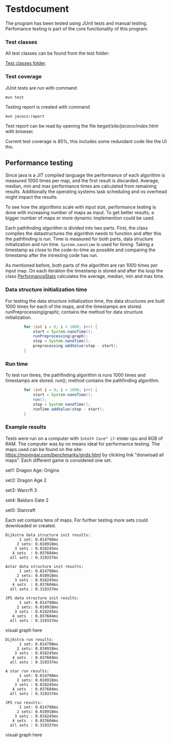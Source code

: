 # Testdocument

The program has been tested using JUnit tests and manual testing. 
Perfomance testing is part of the core functionality of this program.

### Test classes

All test classes can be found from the test folder:

[Test classes folder](https://github.com/synesteesia/pathAlgorithms/tree/master/pathAlgorithms/src/test/java).


### Test coverage


JUnit tests are run with command

```
mvn test
```
Testing report is created with command

```
mvn jacoco:report
```

Test report can be read by opening the file _target/site/jacoco/index.html_ with browser.

Current test coverage is 85%, this includes some redundant code like the UI tho.

## Performance testing

Since java is a JIT compiled language the performance of each algorithm is measured 1000 times per map, and the first result is discarded.
Average, median, min and max performance times are calculated from remaining results. 
Additionally the operating systems task scheduling and os overhead might impact the results.

To see how the algorithms scale with input size, performance testing is done with increasing number of maps as input.
To get better results, a bigger number of maps or more dynamic implemention could be used.

Each pathfinding algorithm is divided into two parts. 
First, the class compiles the datastructures the algorithm needs to function and after this the pathfinding is run.
Time is measured for both parts, data structure initialization and run time.
`System.nanotime` is used for timing. 
Taking a timestamp as close to the code-to-time as possible and comparing the timestamp after the intresting code has run.

As mentioned before, both parts of the algorithm are ran 1000 times per input map.
On each iteration the timestamp is stored and after the loop the class 
[PerformanceStats](https://github.com/synesteesia/pathAlgorithms/blob/master/pathAlgorithms/src/main/java/pathalgorithms/PerformanceStats.java) calculates the average, median, min and max time.


### Data structure initialization time

For testing the data structure initialization time, the data structures are built 1000 times for each of the maps, and the timestamps are stored. runPreprocessing(graph); contains the method for data structure initialization.

```java
        for (int i = 0; i < 1000; i++) {
            start = System.nanoTime();
            runPreprocessing(graph);
            stop = System.nanoTime();
            preprocessing.addValue(stop - start);
        }
```

### Run time

To test run times, the pathfinding algorithm is runs 1000 times and timestamps are stored. run(); method contains the pathfinding algorithm.

```java
        for (int i = 0; i < 1000; i++) {
            start = System.nanoTime();
            run();
            stop = System.nanoTime();
            runTime.addValue(stop - start);
        }
```


### Example results

Tests were run on a computer with `Intel® Core™ i7-6500U` cpu and 8GB of RAM. The computer was by no means ideal for performance testing.
The maps used can be found on the site: https://movingai.com/benchmarks/grids.html by clicking link "donwload all maps". 
Each different game is considered one set.

set1: Dragon Age: Origins

set2: Dragon Age 2

set3: Warcrft 3

set4: Baldurs Gate 2

set5: Starcraft

Each set contains tens of maps. For further testing more sets could downloaded or created.

```
Dijkstra data structure init results:
      1 set: 0.014798ms
     2 sets: 0.010918ms
    3 sets : 0.018245ms
   4 sets  : 0.037604ms
  all sets : 0.319337ms
```
```
Astar data structure init results:
      1 set: 0.014798ms
     2 sets: 0.010918ms
    3 sets : 0.018245ms
   4 sets  : 0.037604ms
  all sets : 0.319337ms
```
```
JPS data structure init results:
      1 set: 0.014798ms
     2 sets: 0.010918ms
    3 sets : 0.018245ms
   4 sets  : 0.037604ms
  all sets : 0.319337ms
```


visual graph here

```
Dijkstra run results:
      1 set: 0.014798ms
     2 sets: 0.010918ms
    3 sets : 0.018245ms
   4 sets  : 0.037604ms
  all sets : 0.319337ms
```
```
A star run results:
      1 set: 0.014798ms
     2 sets: 0.010918ms
    3 sets : 0.018245ms
   4 sets  : 0.037604ms
  all sets : 0.319337ms
```
```
JPS run results:
      1 set: 0.014798ms
     2 sets: 0.010918ms
    3 sets : 0.018245ms
   4 sets  : 0.037604ms
  all sets : 0.319337ms
```

visual graph here
